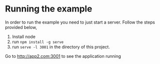 # Running the example

In order to run the example you need to just start a server. Follow the steps provided below,

1. Install node
2. run `npm install -g serve`
3. run `serve -l 3001` in the directory of this project.

Go to http://app2.com:3001 to see the application running
